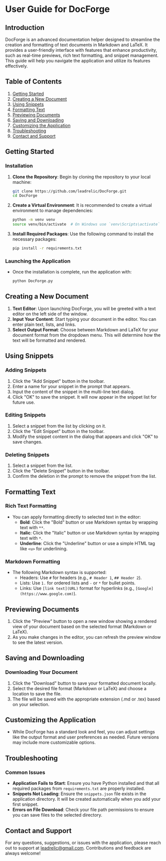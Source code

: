 # User Guide for DocForge

## Introduction
DocForge is an advanced documentation helper designed to streamline the creation and formatting of text documents in Markdown and LaTeX. It provides a user-friendly interface with features that enhance productivity, such as real-time previews, rich text formatting, and snippet management. This guide will help you navigate the application and utilize its features effectively.

## Table of Contents
1. [Getting Started](#getting-started)
2. [Creating a New Document](#creating-a-new-document)
3. [Using Snippets](#using-snippets)
4. [Formatting Text](#formatting-text)
5. [Previewing Documents](#previewing-documents)
6. [Saving and Downloading](#saving-and-downloading)
7. [Customizing the Application](#customizing-the-application)
8. [Troubleshooting](#troubleshooting)
9. [Contact and Support](#contact-and-support)

## Getting Started
### Installation
1. **Clone the Repository**: Begin by cloning the repository to your local machine:
   ```bash
   git clone https://github.com/leadrelic/DocForge.git
   cd DocForge
   ```

2. **Create a Virtual Environment**: It is recommended to create a virtual environment to manage dependencies:
   ```bash
   python -m venv venv
   source venv/bin/activate  # On Windows use `venv\Scripts\activate`
   ```

3. **Install Required Packages**: Use the following command to install the necessary packages:
   ```bash
   pip install -r requirements.txt
   ```

### Launching the Application
- Once the installation is complete, run the application with:
   ```bash
   python DocForge.py
   ```

## Creating a New Document
1. **Text Editor**: Upon launching DocForge, you will be greeted with a text editor on the left side of the window.
2. **Input Your Content**: Start typing your document in the editor. You can enter plain text, lists, and links.
3. **Select Output Format**: Choose between Markdown and LaTeX for your document format from the dropdown menu. This will determine how the text will be formatted and rendered.

## Using Snippets
### Adding Snippets
1. Click the "Add Snippet" button in the toolbar.
2. Enter a name for your snippet in the prompt that appears.
3. Input the content of the snippet in the multi-line text dialog.
4. Click "OK" to save the snippet. It will now appear in the snippet list for future use.

### Editing Snippets
1. Select a snippet from the list by clicking on it.
2. Click the "Edit Snippet" button in the toolbar.
3. Modify the snippet content in the dialog that appears and click "OK" to save changes.

### Deleting Snippets
1. Select a snippet from the list.
2. Click the "Delete Snippet" button in the toolbar.
3. Confirm the deletion in the prompt to remove the snippet from the list.

## Formatting Text
### Rich Text Formatting
- You can apply formatting directly to selected text in the editor:
  - **Bold**: Click the "Bold" button or use Markdown syntax by wrapping text with `**`.
  - **Italic**: Click the "Italic" button or use Markdown syntax by wrapping text with `*`.
  - **Underline**: Click the "Underline" button or use a simple HTML tag like `<u>` for underlining.

### Markdown Formatting
- The following Markdown syntax is supported:
  - Headers: Use `#` for headers (e.g., `# Header 1`, `## Header 2`).
  - Lists: Use `1.` for ordered lists and `-` or `*` for bullet points.
  - Links: Use `[link text](URL)` format for hyperlinks (e.g., `[Google](https://www.google.com)`).

## Previewing Documents
1. Click the "Preview" button to open a new window showing a rendered view of your document based on the selected format (Markdown or LaTeX).
2. As you make changes in the editor, you can refresh the preview window to see the latest version.

## Saving and Downloading
### Downloading Your Document
1. Click the "Download" button to save your formatted document locally.
2. Select the desired file format (Markdown or LaTeX) and choose a location to save the file.
3. The file will be saved with the appropriate extension (.md or .tex) based on your selection.

## Customizing the Application
- While DocForge has a standard look and feel, you can adjust settings like the output format and user preferences as needed. Future versions may include more customizable options.

## Troubleshooting
### Common Issues
- **Application Fails to Start**: Ensure you have Python installed and that all required packages from `requirements.txt` are properly installed.
- **Snippets Not Loading**: Ensure the `snippets.json` file exists in the application directory. It will be created automatically when you add your first snippet.
- **Errors on File Download**: Check your file path permissions to ensure you can save files to the selected directory.

## Contact and Support
For any questions, suggestions, or issues with the application, please reach out to support at leadrelic@gmail.com. Contributions and feedback are always welcome!


